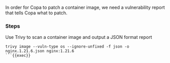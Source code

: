 In order for Copa to patch a container image, we need a vulnerability report that tells Copa what to patch.

### Steps
Use Trivy to scan a container image and output a JSON format report

```plain
trivy image --vuln-type os --ignore-unfixed -f json -o nginx.1.21.6.json nginx:1.21.6
```{{exec}}